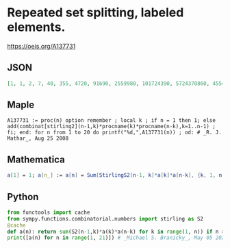 # Repeated set splitting, labeled elements\.
https://oeis.org/A137731
## JSON
```JSON
[1, 1, 2, 7, 40, 355, 4720, 91690, 2559980, 101724390, 5724370860, 455400049575, 51225573119870, 8155535394029685, 1840116104410154380, 589128078915179209630, 267942956094193363173030, 173296035183231212307098790, 159532934947213401229226873410]
```
## Maple
```Maple
A137731 := proc(n) option remember ; local k ; if n = 1 then 1; else add(combinat[stirling2](n-1,k)*procname(k)*procname(n-k),k=1..n-1) ; fi; end: for n from 1 to 20 do printf("%d,",A137731(n)) ; od: # _R. J. Mathar_, Aug 25 2008
```
## Mathematica
```Mathematica
a[1] = 1; a[n_] := a[n] = Sum[StirlingS2[n-1, k]*a[k]*a[n-k], {k, 1, n-1}]; Array[a, 20] (* _Jean-François Alcover_, May 18 2018 *)
```
## Python
```Python
from functools import cache
from sympy.functions.combinatorial.numbers import stirling as S2
@cache
def a(n): return sum(S2(n-1,k)*a(k)*a(n-k) for k in range(1, n)) if n > 1 else 1
print([a(n) for n in range(1, 21)]) # _Michael S. Branicky_, May 05 2023
```
